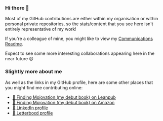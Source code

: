 ### Hi there 👋

Most of my GitHub contributions are either within my organisation or within personal private repositories, so the stats/content that you see here isn't entirely representative of my work!

If you're a colleague of mine, you might like to view my [Communications Readme](/CommunicationsReadme.md).

Expect to see some more interesting collaborations appearing here in the near future 😄

### Slightly more about me

As well as the links in my GitHub profile, here are some other places that you might find me contributing online:

- [📘 Finding Mojovation (my debut book) on Leanpub](https://leanpub.com/mojovation)
- [📘 Finding Mojovation (my debut book) on Amazon](https://www.amazon.co.uk/Finding-Mojovation-create-contentment-personal/dp/B0CL2FN6CS/)
- [💼 LinkedIn profile](https://www.linkedin.com/in/neilstudd)
- [🎥 Letterboxd profile](https://letterboxd.com/dustlined/)

<!--
**neilstudd/neilstudd** is a ✨ _special_ ✨ repository because its `README.md` (this file) appears on your GitHub profile.

Here are some ideas to get you started:

- 🔭 I’m currently working on ...
- 🌱 I’m currently learning ...
- 👯 I’m looking to collaborate on ...
- 🤔 I’m looking for help with ...
- 💬 Ask me about ...
- 📫 How to reach me: ...
- 😄 Pronouns: ...
- ⚡ Fun fact: ...
-->
